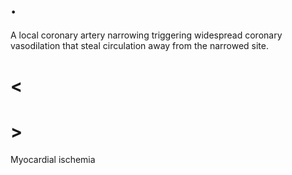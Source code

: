 # .

A local coronary artery narrowing triggering widespread coronary vasodilation that steal circulation away from the narrowed site.

# <

# >

Myocardial ischemia
